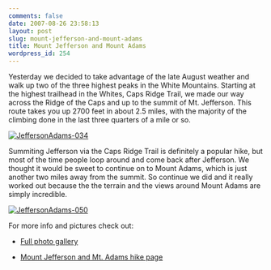 ```yaml
---
comments: false
date: 2007-08-26 23:58:13
layout: post
slug: mount-jefferson-and-mount-adams
title: Mount Jefferson and Mount Adams
wordpress_id: 254
---
```


Yesterday we decided to take advantage of the late August weather and walk up two of the three highest peaks in the White Mountains. Starting at the highest trailhead in the Whites, Caps Ridge Trail, we made our way across the Ridge of the Caps and up to the summit of Mt. Jefferson. This route takes you up 2700 feet in about 2.5 miles, with the majority of the climbing done in the last three quarters of a mile or so.

[![JeffersonAdams-034](http://farm2.static.flickr.com/1430/1244848747_9f214a54eb.jpg)](http://www.flickr.com/photos/geldmacher/1244848747/)

Summiting Jefferson via the Caps Ridge Trail is definitely a popular hike, but most of the time people loop around and come back after Jefferson. We thought it would be sweet to continue on to Mount Adams, which is just another two miles away from the summit. So continue we did and it really worked out because the the terrain and the views around Mount Adams are simply incredible.

[![JeffersonAdams-050](http://farm2.static.flickr.com/1276/1244900621_a1ee54c39f.jpg)](http://www.flickr.com/photos/geldmacher/1244900621/)

For more info and pictures check out:




  * [Full photo gallery](http://www.flickr.com/photos/geldmacher/sets/72157601689376039/)


  * [Mount Jefferson and Mt. Adams hike page](http://www.geldmacher.net/index.php/mount-jefferson-and-mount-adams-day-hike/)



